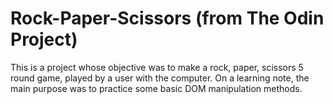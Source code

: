 # Rock-Paper-Scissors (from The Odin Project)
This is a project whose objective was to make a rock, paper, scissors 5 round game, played by a user with the computer.
On a learning note, the main purpose was to practice some basic DOM manipulation methods. 
